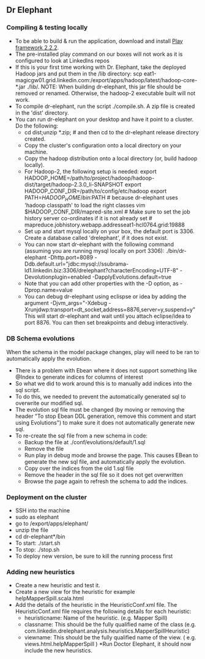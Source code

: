 ## Dr Elephant

### Compiling & testing locally

* To be able to build & run the application, download and install [Play framework 2.2.2](http://downloads.typesafe.com/play/2.2.2/play-2.2.2.zip).
* The pre-installed play command on our boxes will not work as it is configured to look at LinkedIns repos
* If this is your first time working with Dr. Elephant, take the deployed Hadoop jars and put them in the /lib directory:
    scp eat1-magicgw01.grid.linkedin.com:/export/apps/hadoop/latest/hadoop-core-*.jar ./lib/.
  NOTE: When building dr-elephant, this jar file should be removed or renamed. Otherwise, the hadoop-2 executable built will not work.
* To compile dr-elephant, run the script ./compile.sh. A zip file is created in the 'dist' directory.
* You can run dr-elephant on your desktop and have it point to a cluster. Do the following:
  - cd dist;unzip *.zip; # and then cd to the dr-elephant release directory created.
  - Copy the cluster's configuration onto a local directory on your machine.
  - Copy the hadoop distribution onto a local directory (or, build hadoop locally).
  - For Hadoop-2, the following setup is needed:
    export HADOOP_HOME=/path/to/project/hadoop/hadoop-dist/target/hadoop-2.3.0_li-SNAPSHOT
    export HADOOP_CONF_DIR=/path/to/config/etc/hadoop
    export PATH=$HADOOP_HOME/bin:$PATH  # because dr-elephant uses 'hadoop classpath' to load the right classes
    vim $HADOOP_CONF_DIR/mapred-site.xml
        # Make sure to set the job history server co-ordinates if it is not already set
        # <property><name>mapreduce.jobhistory.webapp.address</name><value>eat1-hcl0764.grid:19888</value></property>
  - Set up and start mysql locally on your box, the default port is 3306. Create a database called 'drelephant', if it does not exist.
  - You can now start dr-elephant with the following command (assuming you are running mysql locally on port 3306):
    ./bin/dr-elephant -Dhttp.port=8089 -Ddb.default.url="jdbc:mysql://ssubrama-ld1.linkedin.biz:3306/drelephant?characterEncoding=UTF-8" -Devolutionplugin=enabled -DapplyEvolutions.default=true 
  - Note that you can add other properties with the -D option, as -Dprop.name=value
  - You can debug dr-elephant using eclispse or idea by adding the argument -Djvm_args="-Xdebug -Xrunjdwp:transport=dt_socket,address=8876,server=y,suspend=y"
    This will start dr-elephant and wait until you attach eclipse/idea to port 8876. You can then set breakpoints and debug interactively.


### DB Schema evolutions

When the schema in the model package changes, play will need to be ran to automatically apply the evolution.

* There is a problem with Ebean where it does not support something like @Index to generate indices for columns of interest
* So what we did to work around this is to manually add indices into the sql script.
* To do this, we needed to prevent the automatically generated sql to overwrite our modified sql.
* The evolution sql file must be changed (by moving or removing the header "To stop Ebean DDL generation, remove this comment and start using Evolutions") to make sure it does not automatically generate new sql.
* To re-create the sql file from a new schema in code:
	* Backup the file at ./conf/evolutions/default/1.sql
	* Remove the file
	* Run play in debug mode and browse the page. This causes EBean to generate the new sql file, and automatically apply the evolution.
	* Copy over the indices from the old 1.sql file
	* Remove the header in the sql file so it does not get overwritten
	* Browse the page again to refresh the schema to add the indices.

### Deployment on the cluster

* SSH into the machine
* sudo as elephant
* go to /export/apps/elephant/
* unzip the file
* cd dr-elephant*/bin
* To start: ./start.sh
* To stop: ./stop.sh
* To deploy new version, be sure to kill the running process first

### Adding new heuristics

* Create a new heuristic and test it.
* Create a new view for the heuristic for example helpMapperSpill.scala.html
* Add the details of the heuristic in the HeuristicConf.xml file. The HeuristicConf.xml file requires the following details for each heuristic:
  * heuristicname: Name of the heuristic. (e.g. Mapper Spill)
  * classname: This should be the fully qualified name of the class (e.g. com.linkedin.drelephant.analysis.heuristics.MapperSpillHeuristic)
  * viewname: This should be the fully qualified name of the view. ( e.g. views.html.helpMapperSpill )
*Run Doctor Elephant, it should now include the new heuristics.
